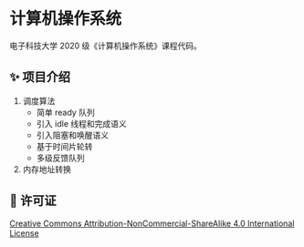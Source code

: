 # 计算机操作系统

电子科技大学 2020 级《计算机操作系统》课程代码。

## ✨ 项目介绍

1. 调度算法
    - 简单 ready 队列
    - 引入 idle 线程和完成语义
    - 引入阻塞和唤醒语义
    - 基于时间片轮转
    - 多级反馈队列
2. 内存地址转换

## 📄 许可证

[Creative Commons Attribution-NonCommercial-ShareAlike 4.0 International License](https://creativecommons.org/licenses/by-nc-sa/4.0/)
